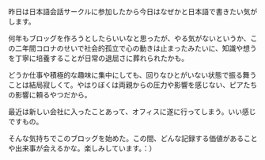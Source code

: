 昨日は日本語会話サークルに参加したから今日はなぜかと日本語で書きたい気がします。

何年もブロッグを作ろうとしたらいいなと思ったが、やる気がないというか、この二年間コロナのせいで社会的孤立で心の動きは止まったみたいに、知識や想うを丁寧に培養することが日常の退屈さに葬れられたかも。

どうか仕事や積極的な趣味に集中にしても、回りなひとがいない状態で振る舞うことは結局寂しくて。やはりぼくは両親からの圧力や影響を感じない、ピアたちの影響に頼るやつだから。

最近は新しい会社に入ったことあって、オフィスに遂に行ってしまう。いい感じですもの。

そんな気持ちでこのブロッグを始めた。この間、どんな記録する価値があることや出来事が会えるかな。楽しみしています。：）
